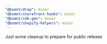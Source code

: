```yaml
---
"@bsmnt/drop": minor
"@bsmnt/storefront-hooks": minor
"@bsmnt/sdk-gen": minor
"@bsmnt/shopify-helpers": minor
---
```


Just some cleanup to prepare for public release
